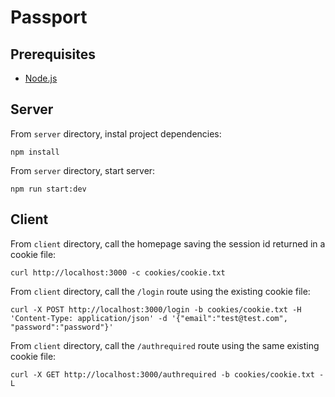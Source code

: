 # Passport

## Prerequisites

- [Node.js](https://nodejs.org)

## Server

From `server` directory, instal project dependencies:

```
npm install
```

From `server` directory, start server:

```
npm run start:dev
```

## Client

From `client` directory, call the homepage saving the session id returned in a cookie file:

```
curl http://localhost:3000 -c cookies/cookie.txt
```

From `client` directory, call the `/login` route using the existing cookie file:

```
curl -X POST http://localhost:3000/login -b cookies/cookie.txt -H 'Content-Type: application/json' -d '{"email":"test@test.com", "password":"password"}'
```

From `client` directory, call the `/authrequired` route using the same existing cookie file:

```
curl -X GET http://localhost:3000/authrequired -b cookies/cookie.txt -L
```
